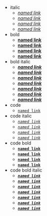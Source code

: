 - italic
  - [*named link*][some-url]
  - *[named link][some-url]*
  - [_named link_][some-url]
  - _[named link][some-url]_
- bold
  - [**named link**][some-url]
  - **[named link][some-url]**
  - [__named link__][some-url]
  - __[named link][some-url]__
- bold italic
  - [***named link***][some-url]
  - ***[named link][some-url]***
  - [___named link___][some-url]
  - ___[named link][some-url]___
  - [*__named link__*][some-url]
  - [__*named link*__][some-url]
  - __*[named link][some-url]*__
- code
  - [`named link`][some-url]
- code italic
  - *[`named link`][some-url]*
  - [*`named link`*][some-url]
  - _[`named link`][some-url]_
  - [_`named link`_][some-url]
- code bold
  - **[`named link`][some-url]**
  - [**`named link`**][some-url]
  - __[`named link`][some-url]__
  - [__`named link`__][some-url]
- code bold italic
  - [***`named link`***][some-url]
  - ***[`named link`][some-url]***
  - [___`named link`___][some-url]
  - ___[`named link`][some-url]___
  - [*__`named link`__*][some-url]
  - [__*`named link`*__][some-url]
  - __*[`named link`][some-url]*__

[some-url]: https://www.google.com